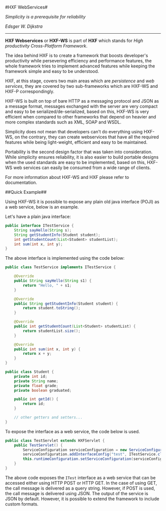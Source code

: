 #HXF WebServices#

*Simplicity is a prerequisite for reliability*

*Edsger W. Dijkstra*

---


**HXF Webservices** or **HXF-WS** is part of **HXF** which stands for *High productivity Cross-Platform Framework*.

The idea behind HXF is to create a framework that boosts developer's productivity while persevering efficiency and performance features, the whole framework tries to implement advanced features while keeping the framework simple and easy to be understood.

HXF, at this stage, covers two main areas which are _persistence_ and _web services_, they are covered by two sub-frameworks which are HXF-WS and HXF-P correspondingly.

HXF-WS is built on top of bare HTTP as a messaging protocol and JSON as a message format, messages exchanged with the server are very compact and easy to be serialized/de-serialized, based on this, HXF-WS is very efficient when compared to other frameworks that depend on heavier and more complex standards such as XML, SOAP and WSDL.

Simplicity does not mean that developers can't do everything using HXF-WS, on the contrary, they can create webservices that have all the required features while being light-weight, efficient and easy to be maintained.

Portability is the second design factor that was taken into consideration. While simplicity ensures reliability, it is also easier to build portable designs when the used standards are easy to be implemented, based on this, HXF-WS web services can easily be consumed from a wide range of clients.

For more information about HXF-WS and HXF please refer to documentation.

##Quick Example##

Using HXF-WS it is possible to expose any plain old java interface (POJI) as a web service, below is an example.

Let's have a plain java interface:

~~~~~~~~~~~~~~ java
public interface ITestService {
    String sayHello(String s);
    String getStudentInfo(Student student);
    int getStudentCount(List<Student> studentList);
    int sum(int x, int y);
} 
~~~~~~~~~~~~~~


The above interface is implemented using the code below:

~~~~~~~~~~~~~~ java
public class TestService implements ITestService {

    @Override
    public String sayHello(String s1) {
        return "Hello, " + s1;
    }

    @Override
    public String getStudentInfo(Student student) {
        return student.toString();
    }

    @Override
    public int getStudentCount(List<Student> studentList) {
        return studentList.size();
    }

    @Override
    public int sum(int x, int y) {
        return x + y;
    }
}
~~~~~~~~~~~~~~

~~~~~~~~~~~~~~ java
public class Student {
    private int id;
    private String name;
    private float grade;
    private boolean graduated;

    public int getId() {
        return id;
    }

    // other getters and setters...
}
~~~~~~~~~~~~~~

To expose the interface as a web service, the code below is used.

~~~~~~~~~~~~~~ java
public class TestServlet extends HXFServlet {
    public TestServlet() {
        ServiceConfiguration serviceConfiguration = new ServiceConfiguration("TestService");
        serviceConfiguration.addInterfaceConfig("test", ITestService.class, TestService.class);
        this.runtimeConfiguration.setServiceConfiguration(serviceConfiguration);
    }
}
~~~~~~~~~~~~~~

The above code exposes the `ITest` interface as a web service that can be accessed either using HTTP POST or HTTP GET. In the case of using GET, the call message is delivered as a query string. However, if POST is used, the call message is delivered using JSON. The output of the service is JSON by default. However, it is possible to extend the framework to include custom formats.
